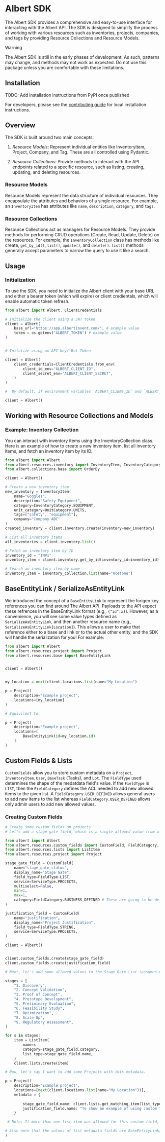 # Albert SDK
The Albert SDK provides a comprehensive and easy-to-use interface for interacting with the Albert API. The SDK is designed to simplify the process of working with various resources such as inventories, projects, companies, and tags by providing Resource Collections and Resource Models.

> [!WARNING]
> The Albert SDK is still in the early phases of development. As such, patterns may change, and methods may not work as expected. Do not use this package unless you are comfortable with these limitations.

## Installation

TODO: Add installation instructions from PyPI once published

For developers, please see the [contributing guide](CONTRIBUTING.mD) for local installation instructions.

## Overview
The SDK is built around two main concepts:

1. *Resource Models*: Represent individual entities like InventoryItem, Project, Company, and Tag. These are all controlled using Pydantic.

2. *Resource Collections*: Provide methods to interact with the API endpoints related to a specific resource, such as listing, creating, updating, and deleting resources.

### Resource Models
Resource Models represent the data structure of individual resources. They encapsulate the attributes and behaviors of a single resource. For example, an `InventoryItem` has attributes like `name`, `description`, `category`, and `tags`.

### Resource Collections
Resource Collections act as managers for Resource Models. They provide methods for performing CRUD operations (Create, Read, Update, Delete) on the resources. For example, the `InventoryCollection` class has methods like create, `get_by_id()`, `list()`, `update()`, and `delete()`. `list()` methods generally accept parameters to narrow the query to use it like a search.

## Usage
### Initialization
To use the SDK, you need to initialize the Albert client with your base URL and either a bearer token (which will expire) or client credientals, which will enable automatic token refresh.

```python
from albert import Albert, ClientCredentials

# Initialize the client using a JWT token
client = Albert(
    base_url="https://app.albertinvent.com/", # example value
    token = os.getenv("ALBERT_TOKEN") # example value
)


# Initalize using an API key/ Bot Token

client = Albert(
    client_credentials=ClientCredentials.from_env(
        client_id_env="ALBERT_CLIENT_ID",
        client_secret_env="ALBERT_CLIENT_SECRET",
    )
)

#  By default, if environment variables `ALBERT_CLIENT_ID` and `ALBERT_CLIENT_SECRET` are set you can simply do:

client = Albert()

```

## Working with Resource Collections and Models
### Example: Inventory Collection
You can interact with inventory items using the InventoryCollection class. Here is an example of how to create a new inventory item, list all inventory items, and fetch an inventory item by its ID.

```python
from albert import Albert
from albert.resources.inventory import InventoryItem, InventoryCategory, UnitCategory
from albert.collections.base import OrderBy

client = Albert()

# Create a new inventory item
new_inventory = InventoryItem(
    name="Goggles",
    description="Safety Equipment",
    category=InventoryCategory.EQUIPMENT,
    unit_category=UnitCategory.UNITS,
    tags=["safety", "equipment"],
    company="Company ABC"
)
created_inventory = client.inventory.create(inventory=new_inventory)

# List all inventory items
all_inventories = client.inventory.list()

# Fetch an inventory item by ID
inventory_id = "INV1"
inventory_item = client.inventory.get_by_id(inventory_id=inventory_id)

# Search an inventory item by name
inventory_item = inventory_collection.list(name="Acetone")
```




## BaseEntityLink / SerializeAsEntityLink

We introduced the concept of a `BaseEntityLink` to represent the forigen key references you can find around The Albert API. Payloads to the API expect these refrences in the BaseEntityLink format (e.g., `{"id":x}`). However, as a convenience, you will see some value types defined as `SerializeAsEntityLink`, and then another resource name (e.g., `SerializeAsEntityLink[Location]`). This allows a user to make that reference either to a base and link or to the actual other entity, and the SDK will handle the serialization for you! For example:

```python
from albert import Albert
from albert.resources.project import Project
from albert.resources.base import BaseEntityLink


client = Albert()


my_location = next(client.locations.list(name="My Location")

p = Project(
    description="Example project",
    locations=[my_location]
)

# Equivilent to

p = Project(
    description="Example project",
    locations=[
        BaseEntityLink(id=my_location.id)
    ]
)

```

## Custom Fields & Lists

`CustomFields` allow you to store custom metadata on a `Project`, `InventoryItem`, `User`, `BaseTask` (Tasks), and `Lot`. The `FieldType` used determines the shape of the medatdata field's value. If the `FieldType` is `LIST`, then the `FieldCategory` defines the ACL needed to add new allowed items to the given list. A `FieldCategory.USER_DEFINED` allows general users to add new items to the list whereas `FieldCategory.USER_DEFINED` allows only admin users to add new allowed values.

### Creating Custom Fields
```python
# Create some custom fields on projects
# Let's add a stage-gate field, which is a single allowed value from a list, and an open text field for "Project Justification"

from albert import Albert
from albert.resources.custom_fields import CustomField, FieldCategory, FieldType, ServiceType
from albert.resources.lists import ListItem
from albert.resources.project import Project

stage_gate_field = CustomField(
    name="stage_gate_status",
    display_name="Stage Gate",
    field_type=FieldType.LIST,
    service=ServiceType.PROJECTS,
    multiselect=False,
    min=1,
    max=1,
    category=FieldCategory.BUSINESS_DEFINED # These are going to be defined by the business, not by any user
)

justification_field = CustomField(
    name="justification",
    display_name="Project Justification",
    field_type=FieldType.STRING,
    service=ServiceType.PROJECTS,
)

client = Albert()


client.custom_fields.create(stage_gate_field)
client.custom_fields.create(justification_field)

# Next, let's add some allowed values to the Stage Gate List (assumes user is an admin)

stages = [
    "1. Discovery",
    "2. Concept Validation",
    "3. Proof of Concept",
    "4. Prototype Development",
    "5. Preliminary Evaluation",
    "6. Feasibility Study",
    "7. Optimization",
    "8. Scale-Up",
    "9. Regulatory Assessment",
]

for s in stages:
    item = ListItem(
        name=s
        category=stage_gate_field.category,
        list_type=stage_gate_field.name,
    )
    client.lists.create(item)

# Now, let's say I want to add some Projects with this metadata.

p = Project(
    description="Example project",
    locations=[next(client.locations.list(name="My Location"))],
    metadata = {
       
        stage_gate_field.name: client.lists.get_matching_item(list_type=stage_gate_field.name, name = stages[0]).to_entity_link(),
        justification_field.name: "To show an example of using custom fields."
    }

 # Note: If more than one list item was allowed for this custom field, the value of this key/value pair would be a list

# Also note that the values of list metadata fields are BaseEntityLink/list[BaseEntityLink]
)

```
